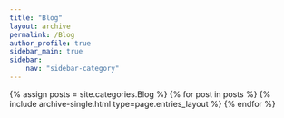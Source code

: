 ```yaml
---
title: "Blog"
layout: archive
permalink: /Blog
author_profile: true
sidebar_main: true
sidebar:
    nav: "sidebar-category"
---
```



{% assign posts = site.categories.Blog %}
{% for post in posts %} {% include archive-single.html type=page.entries_layout %} {% endfor %}

<!--
categories 를 바꿔준 후
[ data/navigation.yml ] 파일에 있는 
사이드바를 변경해주면 된다.
-->